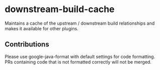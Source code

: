 # downstream-build-cache
Maintains a cache of the upstream / downstream build relationships and makes it available
for other plugins.

## Contributions
Please use google-java-format with default settings for code formatting. PRs containing code
that is not formatted correctly will not be merged.
